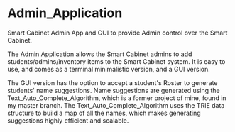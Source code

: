 # Admin_Application
Smart Cabinet Admin App and GUI to provide Admin control over the Smart Cabinet.

The Admin Application allows the Smart Cabinet admins to add students/admins/inventory items to the Smart Cabinet system. It is easy to use, and comes as a terminal minimalistic version, and a GUI version. 

The GUI version has the option to accept a student's Roster to generate students' name suggestions. Name suggestions are generated using the Text_Auto_Complete_Algorithm, which is a former project of mine, found in my master branch. The Text_Auto_Complete_Algorithm uses the TRIE data structure to build a map of all the names, which makes generating suggestions highly efficient and scalable. 
